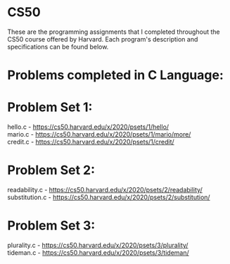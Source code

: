 # CS50
These are the programming assignments that I completed throughout the CS50 course offered by Harvard. Each program's description and specifications can be found below.

# Problems completed in C Language:

# Problem Set 1:
hello.c - https://cs50.harvard.edu/x/2020/psets/1/hello/<br />
mario.c - https://cs50.harvard.edu/x/2020/psets/1/mario/more/<br />
credit.c - https://cs50.harvard.edu/x/2020/psets/1/credit/<br />

# Problem Set 2:
readability.c - https://cs50.harvard.edu/x/2020/psets/2/readability/<br />
substitution.c - https://cs50.harvard.edu/x/2020/psets/2/substitution/<br />

# Problem Set 3:
plurality.c - https://cs50.harvard.edu/x/2020/psets/3/plurality/<br />
tideman.c - https://cs50.harvard.edu/x/2020/psets/3/tideman/<br />
